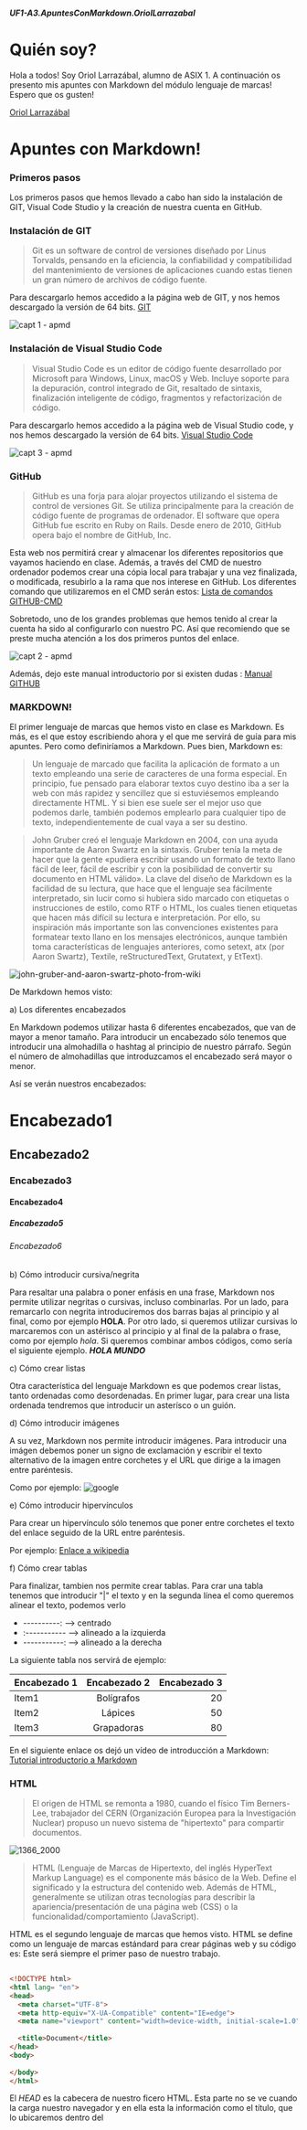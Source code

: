 ##### UF1-A3.ApuntesConMarkdown.OriolLarrazabal
# Quién soy?

Hola a todos! Soy Oriol Larrazábal, alumno de ASIX 1. A continuación os presento mis apuntes con Markdown del módulo lenguaje de marcas! Espero que os gusten!

[Oriol Larrazábal](https://github.com/oriol-larrazabal "Perfil GitHub")

# Apuntes con Markdown!

### Primeros pasos

Los primeros pasos que hemos llevado a cabo han sido la instalación de GIT, Visual Code Studio y la creación de nuestra cuenta en GitHub.

### Instalación de GIT

>Git es un software de control de versiones diseñado por Linus Torvalds, pensando en la eficiencia, la confiabilidad y compatibilidad del mantenimiento de versiones de aplicaciones cuando estas tienen un gran número de archivos de código fuente.

Para descargarlo hemos accedido a la página web de GIT, y nos hemos descargado la versión de 64 bits. 
[GIT](https://git-scm.com/ "GIT")

![capt 1 - apmd](https://user-images.githubusercontent.com/113420705/193620980-203cf5a4-61b5-445f-8c5d-75ff68831667.png)

### Instalación de Visual Studio Code

>Visual Studio Code es un editor de código fuente desarrollado por Microsoft para Windows, Linux, macOS y Web. Incluye soporte para la depuración, control integrado de Git, resaltado de sintaxis, finalización inteligente de código, fragmentos y refactorización de código.

Para descargarlo hemos accedido a la página web de Visual Studio code, y nos hemos descargado la versión de 64 bits.
[Visual Studio Code](https://code.visualstudio.com/ "Visual Studio Code")

![capt 3 - apmd](https://user-images.githubusercontent.com/113420705/193621791-a3392f9d-3b37-498b-8779-588fe4213c6b.png)

### GitHub
>GitHub es una forja para alojar proyectos utilizando el sistema de control de versiones Git. Se utiliza principalmente para la creación de código fuente de programas de ordenador. El software que opera GitHub fue escrito en Ruby on Rails. Desde enero de 2010, GitHub opera bajo el nombre de GitHub, Inc.

Esta web nos permitirá crear y almacenar los diferentes repositorios que vayamos haciendo en clase. Además, a través del CMD de nuestro ordenador podemos crear una cópia local para trabajar y una vez finalizada, o modificada, resubirlo a la rama que nos interese en GitHub. Los diferentes comando que utilizaremos en el CMD serán estos: [Lista de comandos GITHUB-CMD](https://gist.github.com/dasdo/9ff71c5c0efa037441b6 "Lista de comandos GITHUB-CMD")

Sobretodo, uno de los grandes problemas que hemos tenido al crear la cuenta ha sido al configurarlo con nuestro PC. Así que recomiendo que se preste mucha atención a los dos primeros puntos del enlace.

![capt 2 - apmd](https://user-images.githubusercontent.com/113420705/193621834-9c9c9615-4b03-42ac-b57d-84d30e6e71dd.png)

Además, dejo este manual introductorio por si existen dudas : [Manual GITHUB](https://www.uco.es/aulasoftwarelibre/wp-content/uploads/2015/11/git-cosfera-dia-1.pdf "Manual GITHUB")


### MARKDOWN!

El primer lenguaje de marcas que hemos visto en clase es Markdown. Es más, es el que estoy escribiendo ahora y el que me servirá de guía para mis apuntes. Pero como definiríamos a Markdown. Pues bien, Markdown es: 
>Un lenguaje de marcado que facilita la aplicación de formato a un texto empleando una serie de caracteres de una forma especial. En principio, fue pensado para elaborar textos cuyo destino iba a ser la web con más rapidez y sencillez que si estuviésemos empleando directamente HTML. Y si bien ese suele ser el mejor uso que podemos darle, también podemos emplearlo para cualquier tipo de texto, independientemente de cual vaya a ser su destino.

>John Gruber creó el lenguaje Markdown en 2004, con una ayuda importante de Aaron Swartz en la sintaxis. Gruber tenía la meta de hacer que la gente «pudiera escribir usando un formato de texto llano fácil de leer, fácil de escribir y con la posibilidad de convertir su documento en HTML válido». La clave del diseño de Markdown es la facilidad de su lectura, que hace que el lenguaje sea fácilmente interpretado, sin lucir como si hubiera sido marcado con etiquetas o instrucciones de estilo, como RTF o HTML, los cuales tienen etiquetas que hacen más difícil su lectura e interpretación. Por ello, su inspiración más importante son las convenciones existentes para formatear texto llano en los mensajes electrónicos, aunque también toma características de lenguajes anteriores, como setext, atx (por Aaron Swartz), Textile, reStructuredText, Grutatext, y EtText).

![john-gruber-and-aaron-swartz-photo-from-wiki](https://user-images.githubusercontent.com/113420705/194956175-05b28618-81ff-4a7b-8fbf-782e9122e5e0.jpg)

De Markdown hemos visto:

a) Los diferentes encabezados

En Markdown podemos utilizar hasta 6 diferentes encabezados, que van de mayor a menor tamaño. Para introducir un encabezado sólo tenemos que introducir una almohadilla o hashtag al principio de nuestro párrafo. Según el número de almohadillas que introduzcamos el encabezado será mayor o menor. 

Así se verán nuestros encabezados:
# Encabezado1
## Encabezado2
### Encabezado3
#### Encabezado4
##### Encabezado5
###### Encabezado6

b) Cómo introducir cursiva/negrita

Para resaltar una palabra o poner enfásis en una frase, Markdown nos permite utilizar negritas o cursivas, incluso combinarlas. Por un lado, para remarcarlo con negrita introduciremos dos barras bajas al principio y al final, como por ejemplo __HOLA__. Por otro lado, si queremos utilizar cursivas lo marcaremos con un astérisco al principio y al final de la palabra o frase, como por ejemplo *hola*. Si queremos combinar ambos códigos, como sería el siguiente ejemplo. __*HOLA MUNDO*__

c) Cómo crear listas 

Otra característica del lenguaje Markdown es que podemos crear listas, tanto ordenadas como desordenadas. En primer lugar, para crear una lista ordenada tendremos que introducir un asterísco o un guión. 


d) Cómo introducir imágenes

A su vez, Markdown nos permite introducir imágenes. Para introducir una imágen debemos poner un signo de exclamación y escribir el texto alternativo de la imagen entre corchetes y el URL que dirige a la imagen entre paréntesis.

Como por ejemplo:
![google](https://user-images.githubusercontent.com/113420705/191205772-9891401d-f84d-4d89-bf7a-7c4130f8d378.png)

e) Cómo introducir hipervínculos

Para crear un hipervínculo sólo tenemos que poner entre corchetes el texto del enlace seguido de la URL entre paréntesis.

Por ejemplo: [Enlace a wikipedia](https://es.wikipedia.org "Haciendo click vas a la WIKIPEDIA")

f) Cómo crear tablas

Para finalizar, tambien nos permite crear tablas. Para crar una tabla tenemos que introducir "|" el texto y en la segunda línea el como queremos alinear el texto, podemos verlo
- ----------: --> centrado
- :----------- --> alineado a la izquierda 
- -----------: --> alineado a la derecha

La siguiente tabla nos servirá de ejemplo:

| Encabezado 1 | Encabezado 2 | Encabezado 3 |
| :----------- | :----------: | -----------: |
| Item1        | Bolígrafos   | 20           |
| Item2        | Lápices      | 50           |
| Item3        | Grapadoras   | 80           |

En el siguiente enlace os dejó un vídeo de introducción a Markdown: [Tutorial introductorio a Markdown](https://www.youtube.com/watch?v=oxaH9CFpeEE&ab_channel=FaztCode "Haciendo click vas al videtutorial.")

### HTML

>El origen de HTML se remonta a 1980, cuando el físico Tim Berners-Lee, trabajador del CERN (Organización Europea para la Investigación Nuclear) propuso un nuevo sistema de "hipertexto" para compartir documentos.

![1366_2000](https://user-images.githubusercontent.com/113420705/194956474-92d66862-8fa8-4580-bbc0-a1df77ac4c3a.jpg)


>HTML (Lenguaje de Marcas de Hipertexto, del inglés HyperText Markup Language) es el componente más básico de la Web. Define el significado y la estructura del contenido web. Además de HTML, generalmente se utilizan otras tecnologías para describir la apariencia/presentación de una página web (CSS) o la funcionalidad/comportamiento (JavaScript).

HTML es el segundo lenguaje de marcas que hemos visto. HTML se define como un lenguaje de marcas estándard para crear páginas web y su código es:
Este será siempre el primer paso de nuestro trabajo.

```HTML
  
<!DOCTYPE html>
<html lang= "en">
<head>
  <meta charset="UTF-8">
  <meta http-equiv="X-UA-Compatible" content="IE=edge">
  <meta name="viewport" content="width=device-width, initial-scale=1.0">
  
  <title>Document</title>
</head>
<body>
  
</body>
</html>

```
El _HEAD_ es la cabecera de nuestro ficero HTML. Esta parte no se ve cuando la carga nuestro navegador y en ella esta la información como el título, que lo ubicaremos dentro del <title>, enlaces al CSS, si queremos aplicar estilo a nuestro código HTML, personalizar el favicon, cambiar el charset, para que nuestro código HTML entienda determinados carácteres, como acentos, podemos activar scripts, como por ejemplo, cuando agregamos el código .js personal que nos otorga *Font Awesome* para introducir diferentes *favicons*.

En el _BODY_ podemos editar el cuerpo de nuestro archivo. En el podemos:
  - Introducir párrafos a través del comando ``<p> texto </p>``
  - Crear hipervínculos de páginas web gracias al comando: ``<a href="https://google.es" Ejemplo de URL </a>``
  - Introducir imágenes gracias al comando: ``<img src="https://user-images.githubusercontent.com/113420705/193840496-f97e6ad7-8d93-470b-8967-9ea393c5f659.png"> alt="Ejemplo de IMG">``
  - Crear listas ordenadas, con el comando ``<ol>``, y poniendo ``<li>``en cada elemento. 
  - Crear listas desordenadas, con el comando ``<ul>``, y poniendo ``<li>`` en cada elemento.
  
### Ejemplo de código HTML aplicando todos los conceptos:
  
  Adjunto este código creado por mi mismo aplicando todos los diferentes conceptos que hemos visto en HTML hasta el momento.
  
  [Ejemplo de código HTML](https://mega.nz/file/aRhyQYTT#nck7OZgis6_b1-4NV4IzjsvBsRW1qhQ58MWm52J55fk "Ejemplo de código HTML")
  
### CSS
  
  >CSS es el lenguaje de estilos utilizado para describir la presentación de documentos HTML o XML (en-US) (incluyendo varios languages basados en XML como SVG, MathML o XHTML). CSS describe como debe ser renderizado el elemento estructurado en la pantalla, en papel, en el habla o en otros medios.
  
  ![aprender-css](https://user-images.githubusercontent.com/113420705/194956966-8df737b7-7dfe-418d-a9fa-22514201687a.jpg)
  
  >La propuesta CHSS fue realizada por Håkon Wium Lie y SSP fue propuesto por Bert Bos. Entre finales de 1994 y 1995 Lie y Bos se unieron para definir un nuevo lenguaje que tomaba lo mejor de cada propuesta y lo llamaron CSS (Cascading Style Sheets).
  
  ![maxresdefault](https://user-images.githubusercontent.com/113420705/194956900-4ba6ede9-845b-4628-838c-5e6827ad484e.jpg) 
 
 En los dos próximos links os dejo, por un lado una web que me ha ayudado mucho con CSS, y, por otro, un tutorial de introducción a CSS como repaso.


  
[Foro Códigos más importantes CSS] (https://www.eniun.com/que-es-css-cascading-style-sheets/ "CSS")
[Vídeo tutorial introducción a CSS](https://www.youtube.com/watch?v=24gNhTcy6pw&ab_channel=FalconMasters "Vídeo tutorial introducción CSS")

### Responsive
  
  >El diseño web responsive o adaptativo es una técnica de diseño web que busca la correcta visualización de una misma página en distintos dispositivos. Desde ordenadores de escritorio a tablets y móviles. Se trata de redimensionar y colocar los elementos de la web de forma que se adapten al ancho de cada dispositivo permitiendo una correcta visualización y una mejor experiencia de usuario. Se caracteriza porque los layouts (contenidos) e imágenes son fluidos y se usa código media-queries de CSS3.
  
[Vídeo tutorial introducción a Responsive](https://www.youtube.com/watch?v=OPo3-mQ8wdY&ab_channel=KODOTI "Vídeo tutorial introducción a Responsive")

### Prácticas 
  
  En el siguiente apartado voy a enlazar todas las prácticas para tenerlas a mano a la hora de repasar o estudiar. Así haremos unos apuntes que sean prácticos a la vez.
  
  + Práctica 1 - Repaso GitHub
  
   [Enlace a Práctica 1](https://github.com/oriol-larrazabal/RepasoGitHub "Enlace a práctica 1")
  
  + Práctica 2 - Mi primer HTML
  
   [Enlace a Práctica 2](https://github.com/oriol-larrazabal/ASIX1_M4UF1A4_primer_HTML_LarrazabalOriol "Enlace a práctica 2")
  
  + Práctica 3 - UF1-A2.DocumentarConMarkdown.OriolLarrazabal
  
   [Enlace a Práctica 3](https://github.com/oriol-larrazabal/UF1-A2.DocumentarConMarkdown.OriolLarrazabal "Enlace a práctica 3")
  
  + Práctica 4 - UF1A4_OriolLarrazabal_menusaludable
  
   [Enlace a Práctica 4](https://github.com/oriol-larrazabal/UF1A4_OriolLarrazabal_menusaludable "Enlace a práctica 4")
  
  + Práctica 5 - UF1A5_OriolLarrazabal_evaluable
  
   [Enlace a Práctica 5](https://github.com/oriol-larrazabal/ASIX1_M4UF1_A6_LarrazabalOriol- "Enlace a práctica 5")
  
  + Práctica 6 - ASIX1_M4UF1A6_Selectores_CSS_OriolLarrazabal
  
   [Enlace a Práctica 6](https://github.com/oriol-larrazabal/ASIX1_M4UF1A6_Selectores_CSS_OriolLarrazabal "Enlace a práctica 6")
  
  + Práctica 7 - ASIX1_M4UF1A7_DoItYourself_OriolLarrazabal
  
   [Enlace a Práctica 7](https://github.com/oriol-larrazabal/ASIX1_M4UF1A7_DoItYourself_OriolLarrazabal "Enlace a práctica 7")
  
  ### PROYECTO
  
  Cómo proyecto, estoy realizando con algunos compañeros una página web que englobe todos los apuntes de las diferentes asignaturas. Espero que os guste :P
  
  [Enlace a WEB PROYECTO](https://github.com/oriol-larrazabal/Apuntes_Asix1 "ENLACE A WEB PROYECTO")
